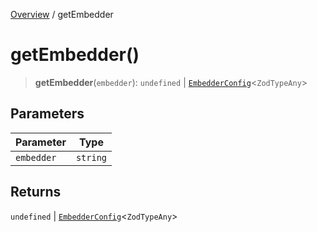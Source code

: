 [Overview](../index.md) / getEmbedder

# getEmbedder()

> **getEmbedder**(`embedder`): `undefined` \| [`EmbedderConfig`](../classes/EmbedderConfig.md)\<`ZodTypeAny`\>

## Parameters

| Parameter | Type |
| ------ | ------ |
| `embedder` | `string` |

## Returns

`undefined` \| [`EmbedderConfig`](../classes/EmbedderConfig.md)\<`ZodTypeAny`\>
